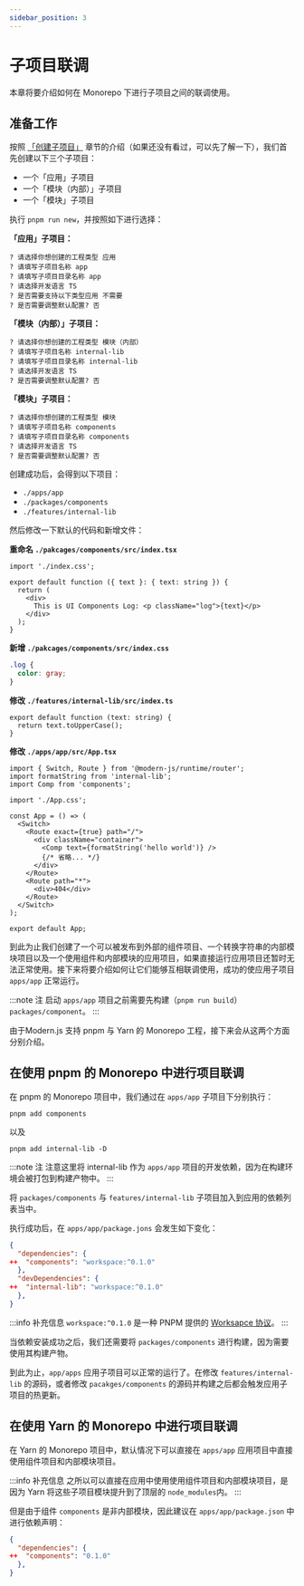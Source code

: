 ```yaml
---
sidebar_position: 3
---
```


# 子项目联调

本章将要介绍如何在 Monorepo 下进行子项目之间的联调使用。

## 准备工作

按照 [「创建子项目」](/docs/guides/features/monorepo/create-sub-project) 章节的介绍（如果还没有看过，可以先了解一下），我们首先创建以下三个子项目：

- 一个「应用」子项目
- 一个「模块（内部）」子项目
- 一个「模块」子项目

执行 `pnpm run new`，并按照如下进行选择：

**「应用」子项目：**
```
? 请选择你想创建的工程类型 应用
? 请填写子项目名称 app
? 请填写子项目目录名称 app
? 请选择开发语言 TS
? 是否需要支持以下类型应用 不需要
? 是否需要调整默认配置? 否
```

**「模块（内部）」子项目：**
```
? 请选择你想创建的工程类型 模块（内部）
? 请填写子项目名称 internal-lib
? 请填写子项目目录名称 internal-lib
? 请选择开发语言 TS
? 是否需要调整默认配置? 否
```

**「模块」子项目：**
```
? 请选择你想创建的工程类型 模块
? 请填写子项目名称 components
? 请填写子项目目录名称 components
? 请选择开发语言 TS
? 是否需要调整默认配置? 否
```

创建成功后，会得到以下项目：

- `./apps/app`
- `./packages/components`
- `./features/internal-lib`

然后修改一下默认的代码和新增文件：

**重命名 `./pakcages/components/src/index.tsx`**
``` tsx
import './index.css';

export default function ({ text }: { text: string }) {
  return (
    <div>
      This is UI Components Log: <p className="log">{text}</p>
    </div>
  );
}
```

**新增 `./pakcages/components/src/index.css`**
``` css
.log {
  color: gray;
}
```

**修改 `./features/internal-lib/src/index.ts`**
``` tsx
export default function (text: string) {
  return text.toUpperCase();
}
```

**修改 `./apps/app/src/App.tsx`**
``` tsx
import { Switch, Route } from '@modern-js/runtime/router';
import formatString from 'internal-lib';
import Comp from 'components';

import './App.css';

const App = () => (
  <Switch>
    <Route exact={true} path="/">
      <div className="container">
        <Comp text={formatString('hello world')} />
        {/* 省略... */}
      </div>
    </Route>
    <Route path="*">
      <div>404</div>
    </Route>
  </Switch>
);

export default App;
```

到此为止我们创建了一个可以被发布到外部的组件项目、一个转换字符串的内部模块项目以及一个使用组件和内部模块的应用项目，如果直接运行应用项目还暂时无法正常使用。接下来将要介绍如何让它们能够互相联调使用，成功的使应用子项目 `apps/app` 正常运行。

:::note 注
启动 `apps/app` 项目之前需要先构建（`pnpm run build`） `packages/component`。
:::

由于Modern.js 支持 pnpm 与 Yarn 的 Monorepo 工程，接下来会从这两个方面分别介绍。

## 在使用 pnpm 的 Monorepo 中进行项目联调

在 pnpm 的 Monorepo 项目中，我们通过在 `apps/app` 子项目下分别执行：

```
pnpm add components
```

以及

```
pnpm add internal-lib -D
```

:::note 注
注意这里将 internal-lib 作为 `apps/app` 项目的开发依赖，因为在构建环境会被打包到构建产物中。
:::

将 `packages/components` 与 `features/internal-lib` 子项目加入到应用的依赖列表当中。

执行成功后，在 `apps/app/package.jons` 会发生如下变化：

``` json
{
  "dependencies": {
++  "components": "workspace:^0.1.0"
  },
  "devDependencies": {
++  "internal-lib": "workspace:^0.1.0"
  },
}
```

:::info 补充信息
`workspace:^0.1.0` 是一种 PNPM 提供的 [Worksapce 协议](https://pnpm.io/workspaces#workspace-protocol-workspace)。
:::

当依赖安装成功之后，我们还需要将 `packages/components` 进行构建，因为需要使用其构建产物。

到此为止，`app/apps` 应用子项目可以正常的运行了。在修改 `features/internal-lib` 的源码，或者修改 `pacakges/components` 的源码并构建之后都会触发应用子项目的热更新。

## 在使用 Yarn 的 Monorepo 中进行项目联调

在 Yarn 的 Monorepo 项目中，默认情况下可以直接在 `apps/app` 应用项目中直接使用组件项目和内部模块项目。

:::info 补充信息
之所以可以直接在应用中使用使用组件项目和内部模块项目，是因为 Yarn 将这些子项目模块提升到了顶层的 `node_modules`内。
:::

但是由于组件 `components` 是非内部模块，因此建议在 `apps/app/package.json` 中进行依赖声明：

``` json
{
  "dependencies": {
++  "components": "0.1.0"
  },
}
```
